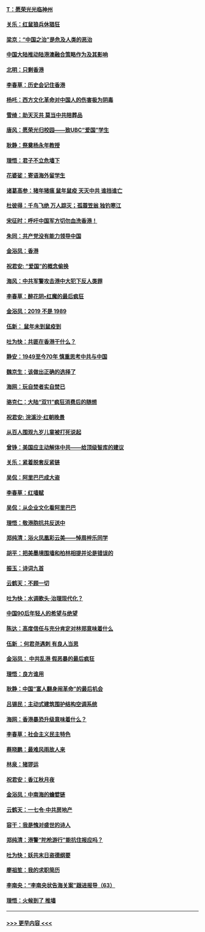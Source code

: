 #### [T：愿荣光光临神州](../pages/nsc993/n11668421.md?t=11201755) 
#### [关乐：红鼠狼兵休猖狂](../pages/nsc993/n11668378.md?t=11201755) 
#### [梁京：“中国之治”是危及人类的恶治](../pages/nsc993/n11668328.md?t=11201755) 
#### [中国大陆推动陆港澳融合策略作为及其影响](../pages/nsc993/n11668157.md?t=11201755) 
#### [北明：只剩香港](../pages/nsc993/n11668002.md?t=11201755) 
#### [李春草：历史会记住香港](../pages/nsc993/n11667927.md?t=11201755) 
#### [杨吒：西方文化革命对中国人的伤害极为阴毒](../pages/nsc993/n11664521.md?t=11201755) 
#### [雪绮：助天灭共 莫当中共陪葬品](../pages/nsc993/n11662650.md?t=11201755) 
#### [唐风：愿荣光归校园——致UBC“爱国”学生](../pages/nsc993/n11662194.md?t=11201755) 
#### [耿静：祭奠杨永年教授](../pages/nsc993/n11662514.md?t=11201755) 
#### [理悟：君子不立危墙下](../pages/nsc993/n11662172.md?t=11201755) 
#### [花婆娑：寄语海外留学生](../pages/nsc993/n11662121.md?t=11201755) 
#### [诸葛高参：猪年猪瘟 鼠年鼠疫 天灭中共 谁挡谁亡](../pages/nsc993/n11661980.md?t=11201755) 
#### [杜彼得：千鸟飞绝 万人踪灭；孤蓑笠翁 独钓寒江](../pages/nsc993/n11661170.md?t=11201755) 
#### [宋征时：呼吁中国军方切勿血洗香港！](../pages/nsc993/n11415318.md?t=11201755) 
#### [朱同：共产党没有能力领导中国](../pages/nsc993/n11660421.md?t=11201755) 
#### [金浴凤：香港](../pages/nsc993/n11660419.md?t=11201755) 
#### [祝君安: “爱国”的概念偷换](../pages/nsc993/n11659706.md?t=11201755) 
#### [海风：中共军警攻击港中大犯下反人类罪](../pages/nsc993/n11659632.md?t=11201755) 
#### [李春草：醉花阴•红魔的最后疯狂](../pages/nsc993/n11659287.md?t=11201755) 
#### [金浴凤：2019 不是 1989](../pages/nsc993/n11657663.md?t=11201755) 
#### [伍新： 鼠年未到鼠疫到](../pages/nsc993/n11655098.md?t=11201755) 
#### [吐为快：共匪在香港干什么？](../pages/nsc993/n11654891.md?t=11201755) 
#### [静安：1949至今70年 慎重思考中共与中国](../pages/nsc993/n11651244.md?t=11201755) 
#### [魏京生：该做出正确的选择了](../pages/nsc993/n11653084.md?t=11201755) 
#### [海网：玩自焚者实自焚已](../pages/nsc993/n11652423.md?t=11201755) 
#### [骆克仁：大陆“双11”疯狂消费后的随想](../pages/nsc993/n11652305.md?t=11201755) 
#### [祝君安: 浣溪沙·红朝晚景](../pages/nsc993/n11652258.md?t=11201755) 
#### [从百人围观九岁儿童被打死说起](../pages/nsc993/n11651030.md?t=11201755) 
#### [曾铮：美国应主动解体中共——给顶级智库的建议](../pages/nsc993/n11649888.md?t=11201755) 
#### [关乐：紧着脱套反紧链](../pages/nsc993/n11649069.md?t=11201755) 
#### [吴侃：阿里巴巴成大盗](../pages/nsc993/n11645523.md?t=11201755) 
#### [李春草：红墙赋](../pages/nsc993/n11646389.md?t=11201755) 
#### [吴侃：从企业文化看阿里巴巴](../pages/nsc993/n11645476.md?t=11201755) 
#### [理悟：敬港胞抗共反送中](../pages/nsc993/n11645466.md?t=11201755) 
#### [郑纯清：浴火凤凰彩云美——悼周梓乐同学](../pages/nsc993/n11645155.md?t=11201755) 
#### [胡平：把美墨境围墙和柏林相提并论是错误的](../pages/nsc993/n11645134.md?t=11201755) 
#### [振玉：诗词九首](../pages/nsc993/n11644081.md?t=11201755) 
#### [云鹤天：不顾一切](../pages/nsc993/n11643508.md?t=11201755) 
#### [吐为快：水调歌头·治理现代化？](../pages/nsc993/n11643485.md?t=11201755) 
#### [中国90后年轻人的希望与绝望](../pages/nsc993/n11642317.md?t=11201755) 
#### [陈达：高度信任与充分肯定对林郑意味着什么](../pages/nsc993/n11641441.md?t=11201755) 
#### [伍新 ：何君尧遇刺 有良人当思](../pages/nsc993/n11641503.md?t=11201755) 
#### [金浴凤： 中共乱港  假恶暴的最后疯狂](../pages/nsc993/n11641495.md?t=11201755) 
#### [理悟：良方谁用](../pages/nsc993/n11641463.md?t=11201755) 
#### [耿静：中国“富人翻身闹革命”的最后机会](../pages/nsc993/n11640655.md?t=11201755) 
#### [吕锡民：主动式建筑围护结构空调系统](../pages/nsc993/n11640168.md?t=11201755) 
#### [海网：香港暴恐升级意味着什么？](../pages/nsc993/n11635904.md?t=11201755) 
#### [李春草：社会主义民主特色](../pages/nsc993/n11634657.md?t=11201755) 
#### [蔡晓鹏：最难风雨故人来](../pages/nsc993/n11633145.md?t=11201755) 
#### [林泉：猪猡运](../pages/nsc993/n11631469.md?t=11201755) 
#### [祝君安：香江秋月夜](../pages/nsc993/n11631440.md?t=11201755) 
#### [金浴凤：中南海的蟾嬖链](../pages/nsc993/n11631290.md?t=11201755) 
#### [云鹤天：一七令·中共房地产](../pages/nsc993/n11630084.md?t=11201755) 
#### [容干：我是愧对盛世的诗人](../pages/nsc993/n11630059.md?t=11201755) 
#### [郑纯清：港警“陀枪游行”能抗住报应吗？](../pages/nsc993/n11629999.md?t=11201755) 
#### [吐为快：妖共末日盗德纲要](../pages/nsc993/n11628610.md?t=11201755) 
#### [廖祖笙：我的求职简历](../pages/nsc993/n11628492.md?t=11201755) 
#### [李南央：“李南央状告海关案”跟进报导（63）](../pages/nsc993/n11627039.md?t=11201755) 
#### [理悟：火候到了 推墙](../pages/nsc993/n11626917.md?t=11201755) 

----
#### [ >>> 更早内容 <<< ](../indexes/nsc993-earlier.md)
